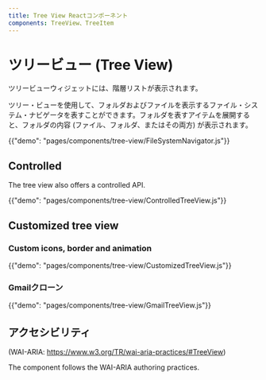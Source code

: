 ```yaml
---
title: Tree View Reactコンポーネント
components: TreeView、TreeItem
---
```


# ツリービュー (Tree View)

<p class="description">ツリービューウィジェットには、階層リストが表示されます。</p>

ツリー・ビューを使用して、フォルダおよびファイルを表示するファイル・システム・ナビゲータを表すことができます。フォルダを表すアイテムを展開すると、フォルダの内容 (ファイル、フォルダ、またはその両方) が表示されます。

{{"demo": "pages/components/tree-view/FileSystemNavigator.js"}}

## Controlled

The tree view also offers a controlled API.

{{"demo": "pages/components/tree-view/ControlledTreeView.js"}}

## Customized tree view

### Custom icons, border and animation

{{"demo": "pages/components/tree-view/CustomizedTreeView.js"}}

### Gmailクローン

{{"demo": "pages/components/tree-view/GmailTreeView.js"}}

## アクセシビリティ

(WAI-ARIA: https://www.w3.org/TR/wai-aria-practices/#TreeView)

The component follows the WAI-ARIA authoring practices.